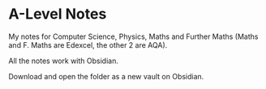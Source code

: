 # A-Level Notes

My notes for Computer Science, Physics, Maths and Further Maths (Maths and F. Maths are Edexcel, the other 2 are AQA).

All the notes work with Obsidian.

Download and open the folder as a new vault on Obsidian.